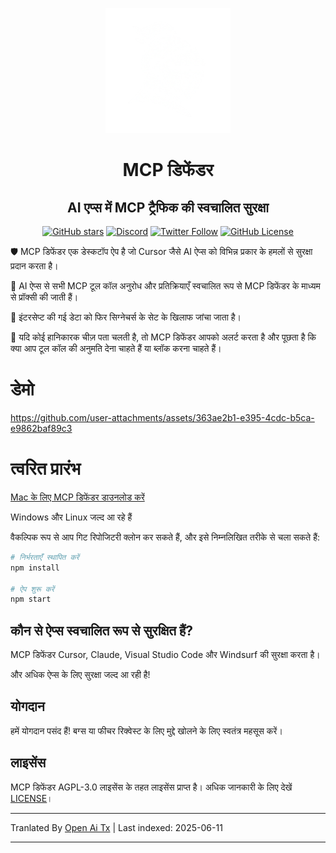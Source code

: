 <p align="center">
  <picture>
    <source media="(prefers-color-scheme: dark)" srcset="https://raw.githubusercontent.com/MCP-Defender/MCP-Defender/main/src/assets/white_knight_icon.png">
    <source media="(prefers-color-scheme: light)" srcset="https://raw.githubusercontent.com/MCP-Defender/MCP-Defender/main/src/assets/black_knight_icon.png">
    <img alt="Shows a black knight in light color mode and a white knight one in dark color mode." src="https://raw.githubusercontent.com/MCP-Defender/MCP-Defender/main/src/assets/white_knight_icon.png" width="200" height="200">
  </picture>
</p>

<h1 align="center">MCP डिफेंडर</h1>
<h2 align="center">AI एप्स में MCP ट्रैफिक की स्वचालित सुरक्षा</h2>

<p align="center">
  <a href="https://github.com/MCP-Defender/MCP-Defender"><img src="https://img.shields.io/github/stars/MCP-Defender/MCP-Defender?style=social" alt="GitHub stars"></a>
  <a href="https://discord.gg/SETfUs7dbB"><img src="https://img.shields.io/discord/1376849284884074526?color=7289DA&label=Discord&logo=discord&logoColor=white" alt="Discord"></a>
  <a href="https://x.com/mcp_defender"><img src="https://img.shields.io/twitter/follow/mcp_defender?style=social" alt="Twitter Follow"></a>
  <a href="LICENSE"><img src="https://img.shields.io/github/license/MCP-Defender/MCP-Defender" alt="GitHub License"></a>
</p>



🛡️  MCP डिफेंडर एक डेस्कटॉप ऐप है जो Cursor जैसे AI ऐप्स को विभिन्न प्रकार के हमलों से सुरक्षा प्रदान करता है।

🚦 AI ऐप्स से सभी MCP टूल कॉल अनुरोध और प्रतिक्रियाएँ स्वचालित रूप से MCP डिफेंडर के माध्यम से प्रॉक्सी की जाती हैं।

🔎  इंटरसेप्ट की गई डेटा को फिर सिग्नेचर्स के सेट के खिलाफ जांचा जाता है।

🔐  यदि कोई हानिकारक चीज़ पता चलती है, तो MCP डिफेंडर आपको अलर्ट करता है और पूछता है कि क्या आप टूल कॉल की अनुमति देना चाहते हैं या ब्लॉक करना चाहते हैं।

# डेमो
https://github.com/user-attachments/assets/363ae2b1-e395-4cdc-b5ca-e9862baf89c3



# त्वरित प्रारंभ

[Mac के लिए MCP डिफेंडर डाउनलोड करें](https://github.com/MCP-Defender/MCP-Defender/releases/latest)

Windows और Linux जल्द आ रहे हैं

वैकल्पिक रूप से आप गिट रिपोजिटरी क्लोन कर सकते हैं, और इसे निम्नलिखित तरीके से चला सकते हैं:

```bash
# निर्भरताएँ स्थापित करें
npm install

# ऐप शुरू करें
npm start
```

## कौन से ऐप्स स्वचालित रूप से सुरक्षित हैं?

MCP डिफेंडर Cursor, Claude, Visual Studio Code और Windsurf की सुरक्षा करता है।

और अधिक ऐप्स के लिए सुरक्षा जल्द आ रही है!

## योगदान

हमें योगदान पसंद हैं! बग्स या फीचर रिक्वेस्ट के लिए मुद्दे खोलने के लिए स्वतंत्र महसूस करें।

## लाइसेंस

MCP डिफेंडर AGPL-3.0 लाइसेंस के तहत लाइसेंस प्राप्त है। अधिक जानकारी के लिए देखें [LICENSE](LICENSE)।


---


Tranlated By [Open Ai Tx](https://github.com/OpenAiTx/OpenAiTx) | Last indexed: 2025-06-11


---